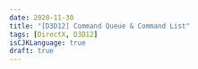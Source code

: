```yaml
---
date: 2020-11-30
title: "[D3D12] Command Queue & Command List"
tags: [DirectX, D3D12]
isCJKLanguage: true
draft: true
---
```


